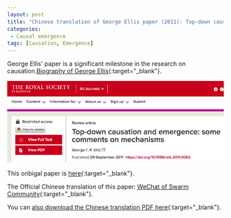 ```yaml
---
layout: post
title: "Chinese translation of George Ellis paper (2011): Top-down causation and emergence: some comments on mechanisms"
categories:
 - Causal emergence
tags: [Causation, Emergence]
---
```

George Ellis' paper is a significant milestone in the research on causation.[Biography of George Ellis](https://en.wikipedia.org/wiki/George_F._R._Ellis){:target="_blank"}.

![Ellis paper](/assets/images/20230319_Ellis.png)

This oribigal paper is [here](https://royalsocietypublishing.org/doi/10.1098/rsfs.2011.0062#d1e828){:target="_blank"}. 

The Official Chinese translation of this paper: [WeChat of Swarm Community](https://mp.weixin.qq.com/s/uhn5Ubp5qmDHtRi0w1zFQg){:target="_blank"}. 

You can [also download the Chinese translation PDF here](https://oudeng.github.io/assets/downloads/GeorgeEllis_UpdownCausation_TR_20230319.pdf){:target="_blank"}.

